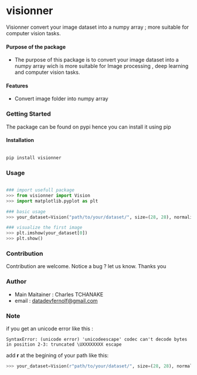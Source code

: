# visionner
Visionner convert your image dataset into a numpy array ; more suitable for computer vision tasks.

#### Purpose of the package
+  The purpose of this package is to convert your image dataset into a numpy array wich is more suitable for Image processing , deep learning and computer vision tasks.


#### Features
+  Convert image folder into numpy array


### Getting Started
The package can be found on pypi hence you can install it using pip

#### Installation

```bash

pip install visionner

```
### Usage
```python

### import usefull package
>>> from visionner import Vision
>>> import matplotlib.pyplot as plt 

### basic usage
>>> your_dataset=Vision("path/to/your/dataset/", size=(28, 28), normalize=True)

### visualize the first image
>>> plt.imshow(your_dataset[0])
>>> plt.show()

```


### Contribution
Contribution are welcome.
Notice a bug ? let us know. Thanks you

### Author
+ Main Maitainer : Charles TCHANAKE
+ email : datadevfernolf@gmail.com 

### Note 

if you get an unicode error like  this :

```
SyntaxError: (unicode error) 'unicodeescape' codec can't decode bytes in position 2-3: truncated \UXXXXXXXX escape

```

add **r** at the begining of your path like this:

```python
>>> your_dataset=Vision(r"path/to/your/dataset/", size=(28, 28), normalize=True)
```